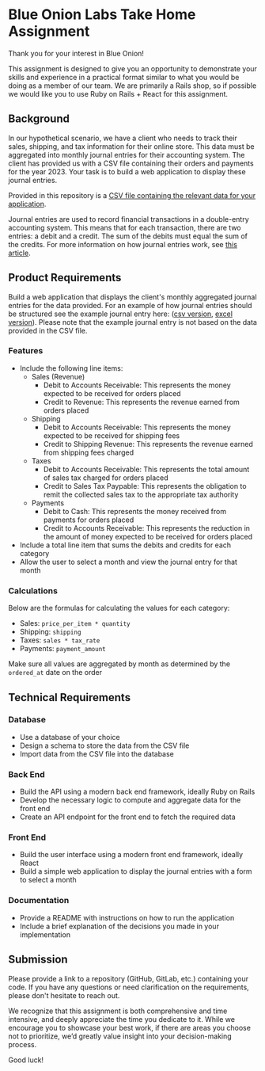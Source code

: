# Blue Onion Labs Take Home Assignment

Thank you for your interest in Blue Onion!

This assignment is designed to give you an opportunity to demonstrate your skills and experience in a practical format similar to what you would be doing as a member of our team. We are primarily a Rails shop, so if possible we would like you to use Ruby on Rails + React for this assignment.

## Background

In our hypothetical scenario, we have a client who needs to track their sales, shipping, and tax information for their online store. This data must be aggregated into monthly journal entries for their accounting system. The client has provided us with a CSV file containing their orders and payments for the year 2023. Your task is to build a web application to display these journal entries.

Provided in this repository is a [CSV file containing the relevant data for your application](/data.csv).

Journal entries are used to record financial transactions in a double-entry accounting system. This means that for each transaction, there are two entries: a debit and a credit. The sum of the debits must equal the sum of the credits. For more information on how journal entries work, see [this article](https://www.moderntreasury.com/journal/accounting-for-developers-part-i).

## Product Requirements

Build a web application that displays the client's monthly aggregated journal entries for the data provided. For an example of how journal entries should be structured see the example journal entry here: ([csv version](/example_journal_entries.csv), [excel version](/example_journal_entries.xlsx)). Please note that the example journal entry is not based on the data provided in the CSV file.

### Features
- Include the following line items:
  - Sales (Revenue)
    - Debit to Accounts Receivable: This represents the money expected to be received for orders placed
    - Credit to Revenue: This represents the revenue earned from orders placed
  - Shipping
    - Debit to Accounts Receivable: This represents the money expected to be received for shipping fees
    - Credit to Shipping Revenue: This represents the revenue earned from shipping fees charged
  - Taxes
    - Debit to Accounts Receivable: This represents the total amount of sales tax charged for orders placed
    - Credit to Sales Tax Paypable: This represents the obligation to remit the collected sales tax to the appropriate tax authority
  - Payments
    - Debit to Cash: This represents the money received from payments for orders placed
    - Credit to Accounts Receivable: This represents the reduction in the amount of money expected to be received for orders placed
- Include a total line item that sums the debits and credits for each category
- Allow the user to select a month and view the journal entry for that month

### Calculations

Below are the formulas for calculating the values for each category:
- Sales: `price_per_item * quantity`
- Shipping: `shipping`
- Taxes: `sales * tax_rate`
- Payments: `payment_amount`

Make sure all values are aggregated by month as determined by the `ordered_at` date on the order

## Technical Requirements

### Database

- Use a database of your choice
- Design a schema to store the data from the CSV file
- Import data from the CSV file into the database

### Back End

- Build the API using a modern back end framework, ideally Ruby on Rails
- Develop the necessary logic to compute and aggregate data for the front end
- Create an API endpoint for the front end to fetch the required data

### Front End

- Build the user interface using a modern front end framework, ideally React
- Build a simple web application to display the journal entries with a form to select a month

### Documentation

- Provide a README with instructions on how to run the application
- Include a brief explanation of the decisions you made in your implementation

## Submission

Please provide a link to a repository (GitHub, GitLab, etc.) containing your code. If you have any questions or need clarification on the requirements, please don't hesitate to reach out.

We recognize that this assignment is both comprehensive and time intensive, and deeply appreciate the time you dedicate to it. While we encourage you to showcase your best work, if there are areas you choose not to prioritize, we’d greatly value insight into your decision-making process.

Good luck!

